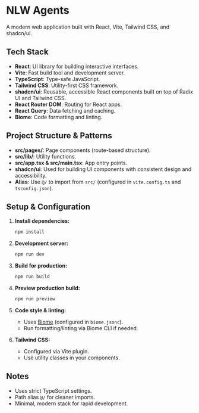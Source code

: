 # NLW Agents

A modern web application built with React, Vite, Tailwind CSS, and shadcn/ui.

## Tech Stack

- **React**: UI library for building interactive interfaces.
- **Vite**: Fast build tool and development server.
- **TypeScript**: Type-safe JavaScript.
- **Tailwind CSS**: Utility-first CSS framework.
- **shadcn/ui**: Reusable, accessible React components built on top of Radix UI and Tailwind CSS.
- **React Router DOM**: Routing for React apps.
- **React Query**: Data fetching and caching.
- **Biome**: Code formatting and linting.

## Project Structure & Patterns

- **src/pages/**: Page components (route-based structure).
- **src/lib/**: Utility functions.
- **src/app.tsx & src/main.tsx**: App entry points.
- **shadcn/ui**: Used for building UI components with consistent design and accessibility.
- **Alias**: Use `@/` to import from `src/` (configured in `vite.config.ts` and `tsconfig.json`).

## Setup & Configuration

1. **Install dependencies:**

   ```bash
   npm install
   ```

2. **Development server:**

   ```bash
   npm run dev
   ```

3. **Build for production:**

   ```bash
   npm run build
   ```

4. **Preview production build:**

   ```bash
   npm run preview
   ```

5. **Code style & linting:**

   - Uses [Biome](https://biomejs.dev/) (configured in `biome.jsonc`).
   - Run formatting/linting via Biome CLI if needed.

6. **Tailwind CSS:**
   - Configured via Vite plugin.
   - Use utility classes in your components.

## Notes

- Uses strict TypeScript settings.
- Path alias `@/` for cleaner imports.
- Minimal, modern stack for rapid development.

